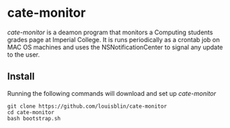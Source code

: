 # cate-monitor

*cate-monitor* is a deamon program that monitors a Computing students grades 
page at Imperial College. It is runs periodically as a crontab job on MAC OS
machines and uses the NSNotificationCenter to signal any update to the user.

## Install

Running the following commands will download and set up *cate-monitor*

```shell
git clone https://github.com/louisblin/cate-monitor
cd cate-monitor
bash bootstrap.sh
```
